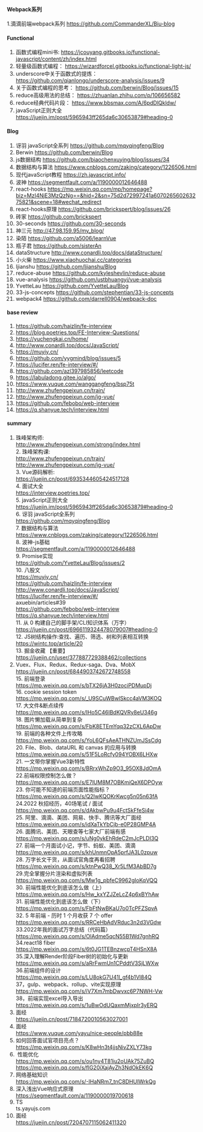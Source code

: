 #### Webpack系列
1.滴滴前端webpack系列 https://github.com/CommanderXL/Biu-blog


#### Functional

1. 函数式编程mini书: https://jcouyang.gitbooks.io/functional-javascript/content/zh/index.html
2. 轻量级函数式编程： https://wizardforcel.gitbooks.io/functional-light-js/
3. underscore中关于函数式的提炼： https://github.com/qianlongo/underscore-analysis/issues/9
4. 关于函数式编程的思考： https://github.com/berwin/Blog/issues/15
5. reduce高级用法的总结： https://zhuanlan.zhihu.com/p/106656582
6. reduce经典代码片段： https://www.bbsmax.com/A/6pdDlQkldw/
7. javaScript正则大全 https://juejin.im/post/5965943ff265da6c30653879#heading-0


#### Blog
1. 讶羽 javaScript全系列 https://github.com/mqyqingfeng/Blog
2. Berwin https://github.com/berwin/Blog
3. js数据结构 https://github.com/biaochenxuying/blog/issues/34
4. 数据结构与算法 https://www.cnblogs.com/zaking/category/1226506.html
5. 现代javaScript教程 https://zh.javascript.info/
6. 波神 https://segmentfault.com/a/1190000012646488
7. react-hooks https://mp.weixin.qq.com/mp/homepage?biz=MzI4NjE3MzQzNg==&hid=2&sn=75d2d72997241a607026560263275821&scene=18#wechat_redirect
8. react-hooks原理 https://github.com/brickspert/blog/issues/26
9. 砖家 https://github.com/brickspert
10. 30-seconds https://github.com/30-seconds
11. 神三元 http://47.98.159.95/my_blog/
12. 染陌 https://github.com/a5006/learnVue
13. 瓶子君 https://github.com/sisterAn
14. dataStructure http://www.conardli.top/docs/dataStructure/
15. 小火柴 https://www.xiaohuochai.cc/categories
16. ljianshu https://github.com/ljianshu/Blog
17. reduce-abuse https://github.com/kyleshevlin/reduce-abuse
18. vue-analysis https://github.com/ustbhuangyi/vue-analysis
19. YvetteLau https://github.com/YvetteLau/Blog
20. 33-js-concepts https://github.com/stephentian/33-js-concepts
21. webpack4 https://github.com/darrell0904/webpack-doc

#### base review
1. https://github.com/haizlin/fe-interview
2. https://blog.poetries.top/FE-Interview-Questions/
3. https://yuchengkai.cn/home/
4. http://www.conardli.top/docs/JavaScript/
5. https://muyiy.cn/
6. https://github.com/yygmind/blog/issues/5
7. https://lucifer.ren/fe-interview/#/
8. https://github.com/azl397985856/leetcode
10. https://labuladong.gitee.io/algo/
11. https://www.yuque.com/wanggangfeng/bsp75t
12. http://www.zhufengpeixun.cn/train/
13. http://www.zhufengpeixun.com/jg-vue/
16. https://github.com/febobo/web-interview
18. https://q.shanyue.tech/interview.html

#### summary
1. 珠峰架构师: <br/>
   http://www.zhufengpeixun.com/strong/index.html <br/>
2. 珠峰架构课: <br/>
   http://www.zhufengpeixun.cn/train/ <br/>
   http://www.zhufengpeixun.com/jg-vue/ <br/>
3. Vue源码解析: <br/>
   https://juejin.cn/post/6935344605424517128 <br/>
4. 面试大全 <br/>
   https://interview.poetries.top/<br/>
5. javaScript正则大全 <br/>
   https://juejin.im/post/5965943ff265da6c30653879#heading-0<br/>
6. 讶羽 javaScript全系列 <br/>
   https://github.com/mqyqingfeng/Blog<br/>
7. 数据结构与算法 <br/>
   https://www.cnblogs.com/zaking/category/1226506.html<br/>
8. 波神-js基础<br/>
   https://segmentfault.com/a/1190000012646488<br/>
9. Promise实现<br/>
   https://github.com/YvetteLau/Blog/issues/2<br/>
10. 八股文<br/>
   https://muyiy.cn/<br/>
   https://github.com/haizlin/fe-interview<br/>
   http://www.conardli.top/docs/JavaScript/<br/>
   https://lucifer.ren/fe-interview/#/<br/>
   axuebin/articles#39<br/>
   https://github.com/febobo/web-interview<br/>
   https://q.shanyue.tech/interview.html<br/>
11. 从 0 构建自己的脚手架/CLI知识体系（万字）<br/>
   https://juejin.cn/post/6966119324478079007#heading-0<br/>
12. JS树结构操作:查找、遍历、筛选、树和列表相互转换<br/>
   https://wintc.top/article/20<br/>
13. 掘金收藏 【重要】<br/>
   https://juejin.cn/user/377887729388462/collections<br/>
14. Vuex、Flux、Redux、Redux-saga、Dva、MobX<br/>
   https://juejin.cn/post/6844903742672748558<br/>
15. 前端登录<br/>
   https://mp.weixin.qq.com/s/bTX26jA3H0zociPDMupDj<br/>
16. cookie session token<br/>
   https://mp.weixin.qq.com/s/_U9SCuWBwlSkcc4aVM3KOQ<br/>
17. 大文件&断点续传<br/>
https://mp.weixin.qq.com/s/IHo5C46IBdKQVRy8eU346g<br/>
18. 图片懒加载从简单到复杂<br/>
https://mp.weixin.qq.com/s/FbK8ETEmYqq32zCXL6ApDw<br/>
19. 前端的各种文件上传攻略<br/>
https://mp.weixin.qq.com/s/YoL6QFsAeATHNZUmJSsCdg<br/>
20. File、Blob、dataURL 和 canvas 的应用与转换<br/>
https://mp.weixin.qq.com/s/51F5LoRcfy094YOBX6LHXw<br/>
21. 一文带你掌握Vue3新特性<br/>
https://mp.weixin.qq.com/s/BRrxWhZp9O3_95OX8JdOmA<br/>
22.前端权限控制怎么做？<br/>
https://mp.weixin.qq.com/s/E7lUM8M7OBKmiQeX6DPOyw<br/>
23. 你可能不知道的前端页面性能指标？<br/>
https://mp.weixin.qq.com/s/Q2IwKQOKrKwcg5n05n63fA<br/>
24.2022 秋招经历，40场笔试 / 面试<br/>
https://mp.weixin.qq.com/s/dAkbwPu9u4FctSkFfeSi4w<br/>
25. 阿里、滴滴、美团、网易、快手、腾讯等大厂面经<br/>
https://mp.weixin.qq.com/s/idXaTkYbCjb-e0P28GMP4A<br/>
26. 面腾讯、美团、天眼查等七家大厂前端有感<br/>
https://mp.weixin.qq.com/s/uNg0ykEhRdeC2mJcPLDI3Q<br/>
27. 前端一个月面试小记，字节、蚂蚁、美团、滴滴<br/>
https://mp.weixin.qq.com/s/khUnmnOpA5prfJA3L0zpuw<br/>
28. 万字长文干货，从面试官角度再看招聘<br/>
https://mp.weixin.qq.com/s/ktnPwQ38_Xr5LfM3AbBD7g<br/>
29.完全掌握分片渲染和虚拟列表<br/>
https://mp.weixin.qq.com/s/Mw1g_pbfeC9962gIoKqVQQ<br/>
30. 前端性能优化到底该怎么做（上）<br/>
https://mp.weixin.qq.com/s/Hw_kxYZJZeLcZ4p6xBYhAw<br/>
31. 前端性能优化到底该怎么做（下）<br/>
https://mp.weixin.qq.com/s/FbFtNwBKaU7o0TcPFZSpvA<br/>
32. 5 年前端 - 历时 1 个月收获 7 个 offer<br/>
https://mp.weixin.qq.com/s/RRCeHbAdVRduc3n2d3VGdw<br/>
33.2022年我的面试万字总结（代码篇）<br/>
https://mp.weixin.qq.com/s/OlAdme5qcN55B1Wd7gnhRQ<br/>
34.react18 fiber<br/>
https://mp.weixin.qq.com/s/6t0JG1TEBnzwcpT4HSnX8A<br/>
35.深入理解Render阶段Fiber树的初始化与更新<br/>
https://mp.weixin.qq.com/s/aRrFwmUn1CPddtV3SjLWXw<br/>
36.前端组件的设计<br/>
https://mp.weixin.qq.com/s/LU8okG7U41l_gf4b1Vl84Q<br/>
37，gulp、webpack、rollup、vite实现原理<br/>
https://mp.weixin.qq.com/s/iV7Xm7mbDwvxc6P7NWH-Vw<br/>
38，前端实现excel导入导出<br/>
https://mp.weixin.qq.com/s/1uBwOdUQaxmMjxpIr3yERQ<br/>
39. 面经<br/>
https://juejin.cn/post/7184720010563027001<br/>
40. 面经<br/>
https://www.yuque.com/yayu/nice-people/pbb88e<br/>
41. 如何回答面试官项目亮点？<br/>
https://mp.weixin.qq.com/s/K8wHn3t4jjsNivZXLY73kg<br/>
42.  性能优化 <br/>
https://mp.weixin.qq.com/s/ou1ny4T81iu2oUAk75ZuBQ<br/>
https://mp.weixin.qq.com/s/flG20iXajAyZh3NdOkEK6Q<br/>
43. 网络基础知识<br/>
https://mp.weixin.qq.com/s/-IHaNRm7_tnC8DHUIWrkQg<br/>
44. 深入浅出Vue响应式原理<br/>
https://segmentfault.com/a/1190000019700618<br/>
45. TS<br/>
ts.yayujs.com<br/>
46. 面经 <br/>
https://juejin.cn/post/7204707115062411320


